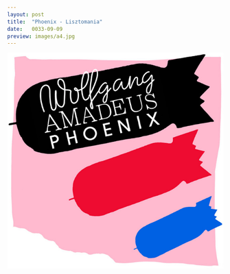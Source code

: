 ```yaml
---
layout: post
title:  "Phoenix - Lisztomania"
date:   0033-09-09
preview: images/a4.jpg
---
```


![Phoenix - Wolfgang Amadeus Phoenix](/images/a4.jpg)
